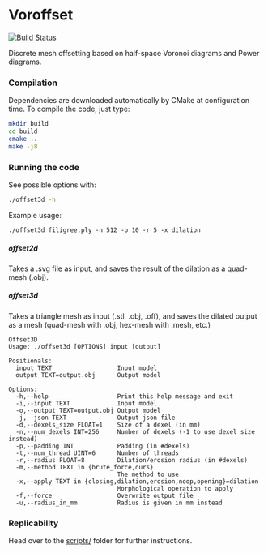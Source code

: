# Voroffset

[![Build Status](https://travis-ci.com/geometryprocessing/voroffset.svg?branch=master)](https://travis-ci.com/geometryprocessing/voroffset)

Discrete mesh offsetting based on half-space Voronoi diagrams and Power diagrams.

### Compilation

Dependencies are downloaded automatically by CMake at configuration time. To compile the code, just type:

```bash
mkdir build
cd build
cmake ..
make -j8
```

### Running the code

See possible options with:

```bash
./offset3d -h
```

Example usage:

```
./offset3d filigree.ply -n 512 -p 10 -r 5 -x dilation
```

##### offset2d

Takes a .svg file as input, and saves the result of the dilation as a quad-mesh (.obj).

##### offset3d

Takes a triangle mesh as input (.stl, .obj, .off), and saves the dilated output as a mesh (quad-mesh with .obj, hex-mesh with .mesh, etc.)

```
Offset3D
Usage: ./offset3d [OPTIONS] input [output]

Positionals:
  input TEXT                  Input model
  output TEXT=output.obj      Output model

Options:
  -h,--help                   Print this help message and exit
  -i,--input TEXT             Input model
  -o,--output TEXT=output.obj Output model
  -j,--json TEXT              Output json file
  -d,--dexels_size FLOAT=1    Size of a dexel (in mm)
  -n,--num_dexels INT=256     Number of dexels (-1 to use dexel size instead)
  -p,--padding INT            Padding (in #dexels)
  -t,--num_thread UINT=6      Number of threads
  -r,--radius FLOAT=8         Dilation/erosion radius (in #dexels)
  -m,--method TEXT in {brute_force,ours}
                              The method to use
  -x,--apply TEXT in {closing,dilation,erosion,noop,opening}=dilation
                              Morphological operation to apply
  -f,--force                  Overwrite output file
  -u,--radius_in_mm           Radius is given in mm instead
```

### Replicability

Head over to the [scripts/](scripts/) folder for further instructions.
